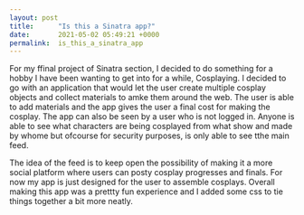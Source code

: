 ```yaml
---
layout: post
title:      "Is this a Sinatra app?"
date:       2021-05-02 05:49:21 +0000
permalink:  is_this_a_sinatra_app
---
```



For my ffinal project of Sinatra section, I decided to do something for a hobby I have been wanting to get into for a while, Cosplaying. I decided to go with an application that would let the user create multiple cosplay objects and collect materials to amke them around the web. The user is able to add materials and the app gives the user a final cost for making the cosplay. The app can also be seen by a user who is not logged in. Anyone is able to see what characters are being cosplayed from what show and made by whome but ofcourse for security purposes, is only able to see tthe main feed. 

The idea of the feed is to keep open the possibility of making it a more social platform where users can posty cosplay progresses and finals. For now my app is just designed for the user to assemble cosplays. Overall making this app was a prettty fun experience and I added some css to tie things together a bit more neatly. 
